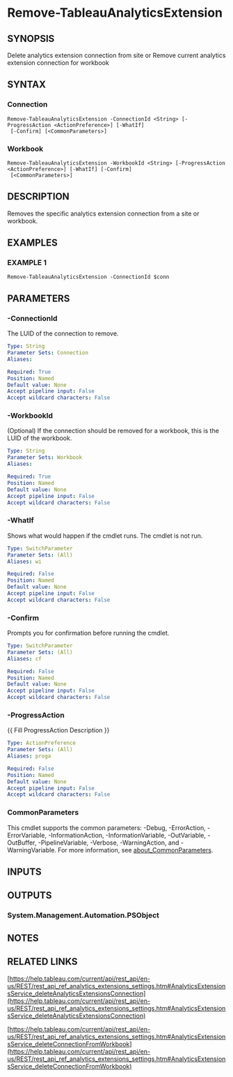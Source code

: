 # Remove-TableauAnalyticsExtension

## SYNOPSIS
Delete analytics extension connection from site
or
Remove current analytics extension connection for workbook

## SYNTAX

### Connection
```
Remove-TableauAnalyticsExtension -ConnectionId <String> [-ProgressAction <ActionPreference>] [-WhatIf]
 [-Confirm] [<CommonParameters>]
```

### Workbook
```
Remove-TableauAnalyticsExtension -WorkbookId <String> [-ProgressAction <ActionPreference>] [-WhatIf] [-Confirm]
 [<CommonParameters>]
```

## DESCRIPTION
Removes the specific analytics extension connection from a site or workbook.

## EXAMPLES

### EXAMPLE 1
```
Remove-TableauAnalyticsExtension -ConnectionId $conn
```

## PARAMETERS

### -ConnectionId
The LUID of the connection to remove.

```yaml
Type: String
Parameter Sets: Connection
Aliases:

Required: True
Position: Named
Default value: None
Accept pipeline input: False
Accept wildcard characters: False
```

### -WorkbookId
(Optional) If the connection should be removed for a workbook, this is the LUID of the workbook.

```yaml
Type: String
Parameter Sets: Workbook
Aliases:

Required: True
Position: Named
Default value: None
Accept pipeline input: False
Accept wildcard characters: False
```

### -WhatIf
Shows what would happen if the cmdlet runs.
The cmdlet is not run.

```yaml
Type: SwitchParameter
Parameter Sets: (All)
Aliases: wi

Required: False
Position: Named
Default value: None
Accept pipeline input: False
Accept wildcard characters: False
```

### -Confirm
Prompts you for confirmation before running the cmdlet.

```yaml
Type: SwitchParameter
Parameter Sets: (All)
Aliases: cf

Required: False
Position: Named
Default value: None
Accept pipeline input: False
Accept wildcard characters: False
```

### -ProgressAction
{{ Fill ProgressAction Description }}

```yaml
Type: ActionPreference
Parameter Sets: (All)
Aliases: proga

Required: False
Position: Named
Default value: None
Accept pipeline input: False
Accept wildcard characters: False
```

### CommonParameters
This cmdlet supports the common parameters: -Debug, -ErrorAction, -ErrorVariable, -InformationAction, -InformationVariable, -OutVariable, -OutBuffer, -PipelineVariable, -Verbose, -WarningAction, and -WarningVariable. For more information, see [about_CommonParameters](http://go.microsoft.com/fwlink/?LinkID=113216).

## INPUTS

## OUTPUTS

### System.Management.Automation.PSObject
## NOTES

## RELATED LINKS

[https://help.tableau.com/current/api/rest_api/en-us/REST/rest_api_ref_analytics_extensions_settings.htm#AnalyticsExtensionsService_deleteAnalyticsExtensionsConnection](https://help.tableau.com/current/api/rest_api/en-us/REST/rest_api_ref_analytics_extensions_settings.htm#AnalyticsExtensionsService_deleteAnalyticsExtensionsConnection)

[https://help.tableau.com/current/api/rest_api/en-us/REST/rest_api_ref_analytics_extensions_settings.htm#AnalyticsExtensionsService_deleteConnectionFromWorkbook](https://help.tableau.com/current/api/rest_api/en-us/REST/rest_api_ref_analytics_extensions_settings.htm#AnalyticsExtensionsService_deleteConnectionFromWorkbook)

